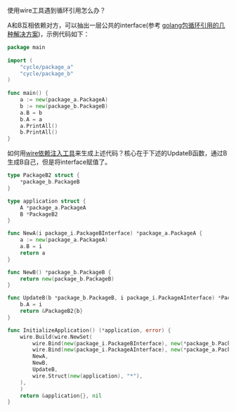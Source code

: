 使用wire工具遇到循环引用怎么办？

A和B互相依赖对方，可以抽出一层公共的interface(参考 [golang包循环引用的几种解决方案](https://libuba.com/2020/11/02/golang%E5%8C%85%E5%BE%AA%E7%8E%AF%E5%BC%95%E7%94%A8%E7%9A%84%E5%87%A0%E7%A7%8D%E8%A7%A3%E5%86%B3%E6%96%B9%E6%A1%88/))，示例代码如下：

```go
package main
 
import (
	"cycle/package_a"
	"cycle/package_b"
)
 
func main() {
	a := new(package_a.PackageA)
	b := new(package_b.PackageB)
	a.B = b
	b.A = a
	a.PrintAll()
	b.PrintAll()
}
```

如何用[wire依赖注入工具](https://github.com/google/wire)来生成上述代码？核心在于下述的UpdateB函数，通过B生成B自己，但是将interface赋值了。
```go
type PackageB2 struct {
	*package_b.PackageB
}

type application struct {
	A *package_a.PackageA
	B *PackageB2
}

func NewA(i package_i.PackageBInterface) *package_a.PackageA {
	a := new(package_a.PackageA)
	a.B = i
	return a
}

func NewB() *package_b.PackageB {
	return new(package_b.PackageB)
}

func UpdateB(b *package_b.PackageB, i package_i.PackageAInterface) *PackageB2 {
	b.A = i
	return &PackageB2{b}
}

func InitializeApplication() (*application, error) {
	wire.Build(wire.NewSet(
		wire.Bind(new(package_i.PackageBInterface), new(*package_b.PackageB)),
		wire.Bind(new(package_i.PackageAInterface), new(*package_a.PackageA)),
		NewA,
		NewB,
		UpdateB,
		wire.Struct(new(application), "*"),
	),
	)
	return &application{}, nil
}
```

